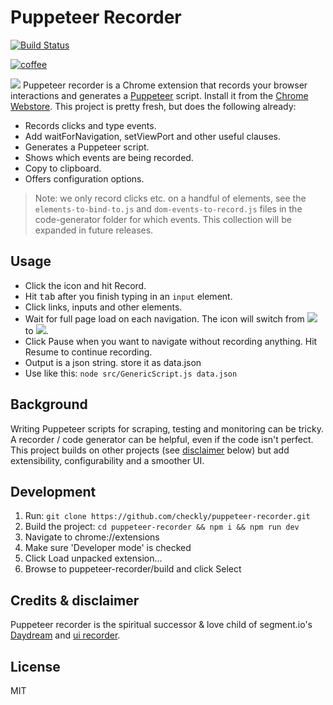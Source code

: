 # Puppeteer Recorder

[![Build Status](https://travis-ci.org/checkly/puppeteer-recorder.svg?branch=develop)](https://travis-ci.org/checkly/puppeteer-recorder)

[![coffee](https://www.buymeacoffee.com/assets/img/custom_images/orange_img.png)](https://www.buymeacoffee.com/UJGejcNli)

![](src/images/recorder.png)
Puppeteer recorder is a Chrome extension that records your browser interactions and generates a 
[Puppeteer](https://github.com/GoogleChrome/puppeteer) script. Install it from the [Chrome Webstore](https://chrome.google.com/webstore/detail/puppeteer-recorder/djeegiggegleadkkbgopoonhjimgehda).
This project is pretty fresh, but does the following already:

- Records clicks and type events.
- Add waitForNavigation, setViewPort and other useful clauses. 
- Generates a Puppeteer script.
- Shows which events are being recorded.
- Copy to clipboard.
- Offers configuration options.

> Note: we only record clicks etc. on a handful of elements, see the `elements-to-bind-to.js` and `dom-events-to-record.js` files in the code-generator folder for which events. This collection will be expanded in future releases.

## Usage

- Click the icon and hit Record.
- Hit <kbd>tab</kbd> after you finish typing in an `input` element.
- Click links, inputs and other elements.
- Wait for full page load on each navigation. The icon will switch from ![](src/images/icon_rec.png) to ![](src/images/icon_wait.png).
- Click Pause when you want to navigate without recording anything. Hit Resume to continue recording. 
- Output is a json string. store it as data.json
- Use like this: `node src/GenericScript.js data.json`
## Background

Writing Puppeteer scripts for scraping, testing and monitoring can be tricky. A recorder / code generator can be helpful,
even if the code isn't perfect. This project builds on other projects (see [disclaimer](#user-content-credits--disclaimer) 
below) but add extensibility, configurability and a smoother UI.

## Development

1. Run: `git clone https://github.com/checkly/puppeteer-recorder.git`
2. Build the project: `cd puppeteer-recorder && npm i && npm run dev`
2. Navigate to chrome://extensions
3. Make sure 'Developer mode' is checked
4. Click Load unpacked extension...
5. Browse to puppeteer-recorder/build and click Select

## Credits & disclaimer

Puppeteer recorder is the spiritual successor & love child of segment.io's 
[Daydream](https://github.com/segmentio/daydream) and [ui recorder](https://github.com/yguan/ui-recorder).

## License
MIT
